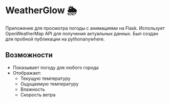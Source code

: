 # WeatherGlow 🌦️  

Приложение для просмотра погоды с анимациями на Flask. Использует OpenWeatherMap API для получения актуальных данных. Был создан для пробной публикации на pythonanywhere.

## Возможности 
- Показывает погоду для любого города 
- Отображает:  
  - Текущую температуру  
  - Ощущаемую температуру  
  - Влажность  
  - Скорость ветра  
